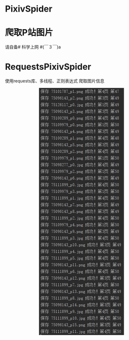 # PixivSpider
# 爬取P站图片  
请自备# 科学上网 #(￣３￣)a   
# RequestsPixivSpider
使用requests库、多线程、正则表达式 爬取图片信息  
<div align=center><img src="https://github.com/hyc-shayu/PixivSpider/blob/master/.image/requests.png" /></div>  
